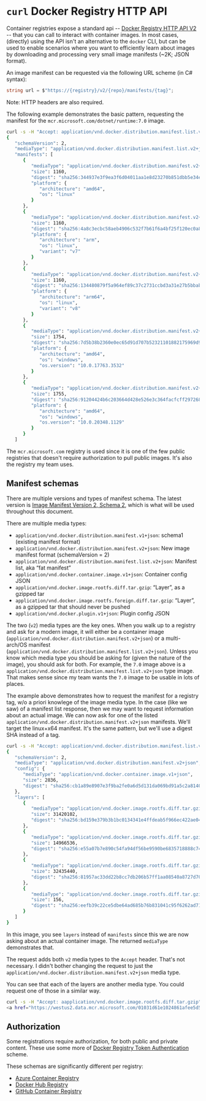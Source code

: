 # `curl` Docker Registry HTTP API

Container registries expose a standard api -- [Docker Registry HTTP API V2](https://docs.docker.com/registry/spec/api/) -- that you can call to interact with container images. In most cases, (directly) using the API isn't an alternative to the `docker` CLI, but can be used to enable scenarios where you want to efficiently learn about images by downloading and processing very small image manifests (~2K; JSON format).

An image manifest can be requested via the following URL scheme (in C# syntax):

```csharp
string url = $"https://{registry}/v2/{repo}/manifests/{tag}";
```

Note: HTTP headers are also required.

The following example demonstrates the basic pattern, requesting the manifest for the `mcr.microsoft.com/dotnet/runtime:7.0` image.

```bash
curl -s -H "Accept: application/vnd.docker.distribution.manifest.list.v2+json, application/vnd.docker.distribution.manifest.v2+json" https://mcr.microsoft.com/v2/dotnet/runtime/manifests/7.0
{
   "schemaVersion": 2,
   "mediaType": "application/vnd.docker.distribution.manifest.list.v2+json",
   "manifests": [
      {
         "mediaType": "application/vnd.docker.distribution.manifest.v2+json",
         "size": 1160,
         "digest": "sha256:344937e3f9ea3f6d04011aa1e8d23270b851dbb5e34eb3a98abb6d90d057d9c5",
         "platform": {
            "architecture": "amd64",
            "os": "linux"
         }
      },
      {
         "mediaType": "application/vnd.docker.distribution.manifest.v2+json",
         "size": 1160,
         "digest": "sha256:4a8c3ecbc58aeb4906c532f7b61f6a4bf25f120ec0a83c352b6c6a1b5f55d46b",
         "platform": {
            "architecture": "arm",
            "os": "linux",
            "variant": "v7"
         }
      },
      {
         "mediaType": "application/vnd.docker.distribution.manifest.v2+json",
         "size": 1160,
         "digest": "sha256:134480879f5a964ef89c37c2731ccbd3a31e27b5bbabf4c9821292e01530ebe0",
         "platform": {
            "architecture": "arm64",
            "os": "linux",
            "variant": "v8"
         }
      },
      {
         "mediaType": "application/vnd.docker.distribution.manifest.v2+json",
         "size": 1754,
         "digest": "sha256:7d5b38b2360e0ec65d91d707b52321101882175969d9446b281acb53a3ffcf51",
         "platform": {
            "architecture": "amd64",
            "os": "windows",
            "os.version": "10.0.17763.3532"
         }
      },
      {
         "mediaType": "application/vnd.docker.distribution.manifest.v2+json",
         "size": 1755,
         "digest": "sha256:91204424b6c203664d428e526e3c364facfcff29726816fa45a35814b772d564",
         "platform": {
            "architecture": "amd64",
            "os": "windows",
            "os.version": "10.0.20348.1129"
         }
      }
   ]
```

The `mcr.microsoft.com` registry is used since it is one of the few public registries that doesn't require authorization to pull public images. It's also the registry my team uses.

## Manifest schemas

There are multiple versions and types of manifest schema. The latest version is [Image Manifest Version 2, Schema 2](https://docs.docker.com/registry/spec/manifest-v2-2/), which is what will be used throughout this document.

There are multiple media types:

- `application/vnd.docker.distribution.manifest.v1+json`: schema1 (existing manifest format)
- `application/vnd.docker.distribution.manifest.v2+json`: New image manifest format (schemaVersion = 2)
- `application/vnd.docker.distribution.manifest.list.v2+json`: Manifest list, aka “fat manifest”
- `application/vnd.docker.container.image.v1+json`: Container config JSON
- `application/vnd.docker.image.rootfs.diff.tar.gzip`: “Layer”, as a gzipped tar
- `application/vnd.docker.image.rootfs.foreign.diff.tar.gzip`: “Layer”, as a gzipped tar that should never be pushed
- `application/vnd.docker.plugin.v1+json`: Plugin config JSON

The two (`v2`) media types are the key ones. When you walk up to a registry and ask for a modern image, it will either be a container image (`application/vnd.docker.distribution.manifest.v2+json`) or a multi-arch/OS manifest (`application/vnd.docker.distribution.manifest.list.v2+json`). Unless you know which media type you should be asking for (given the nature of the image), you should ask for both. For example, the `7.0` image above is a `application/vnd.docker.distribution.manifest.list.v2+json` type image. That makes sense since my team wants the `7.0` image to be usable in lots of places.

The example above demonstrates how to request the manifest for a registry tag, w/o a priori knowlege of the image media type. In the case (like we saw) of a manifest list response, then we may want to request information about an actual image. We can now ask for one of the listed `application/vnd.docker.distribution.manifest.v2+json` manifests. We'll target the linux+x64 manifest. It's the same pattern, but we'll use a digest SHA instead of a tag.

```bash
curl -s -H "Accept: application/vnd.docker.distribution.manifest.list.v2+json, application/vnd.docker.distribution.manifest.v2+json" https://mcr.microsoft.com/v2/dotnet/runtime/manifests/sha256:344937e3f9ea3f6d04011aa1e8d23270b851dbb5e34eb3a98abb6d90d057d9c5
{
   "schemaVersion": 2,
   "mediaType": "application/vnd.docker.distribution.manifest.v2+json",
   "config": {
      "mediaType": "application/vnd.docker.container.image.v1+json",
      "size": 2836,
      "digest": "sha256:cb1a89e8907e3f9ba2fe0a6d5d131da069bd91a5c2a814004f5a2542b277d827"
   },
   "layers": [
      {
         "mediaType": "application/vnd.docker.image.rootfs.diff.tar.gzip",
         "size": 31420102,
         "digest": "sha256:bd159e379b3b1bc0134341e4ffdeab5f966ec422ae04818bb69ecef08a823b05"
      },
      {
         "mediaType": "application/vnd.docker.image.rootfs.diff.tar.gzip",
         "size": 14966536,
         "digest": "sha256:e55a07b7e890c54fa94df56be9590be6835718888c746f061dfc526ed2d529ec"
      },
      {
         "mediaType": "application/vnd.docker.image.rootfs.diff.tar.gzip",
         "size": 32435440,
         "digest": "sha256:81957ac33dd22b8cc7db206b57ff1aa08540a8727d70f775509d9a18ff94f6a4"
      },
      {
         "mediaType": "application/vnd.docker.image.rootfs.diff.tar.gzip",
         "size": 156,
         "digest": "sha256:eefb39c22ce5dbe64ad685b76b831041c95f6262ad7198f0944aebafa66175ea"
      }
   ]
}
```

In this image, you see `layers` instead of `manifests` since this we are now asking about an actual container image. The returned `mediaType` demonstrates that.

The request adds both `v2` media types to the `Accept` header. That's not necessary. I didn't bother changing the request to just the `application/vnd.docker.distribution.manifest.v2+json` media type.

You can see that each of the layers are another media type. You could request one of those in a similar way.

```bash
curl -s -H "Accept: aapplication/vnd.docker.image.rootfs.diff.tar.gzip" https://mcr.microsoft.com/v2/dotnet/runtime/blobs/sha256:bd159e379b3b1bc0134341e4ffdeab5f966ec422ae04818bb69ecef08a823b05
<a href="https://westus2.data.mcr.microsoft.com/01031d61e1024861afee5d512651eb9f-h36fskt2ei//docker/registry/v2/blobs/sha256/bd/bd159e379b3b1bc0134341e4ffdeab5f966ec422ae04818bb69ecef08a823b05/data?se=2022-10-16T00%3A09%3A32Z&amp;sig=cTvWiXZD4FZswNFTPXk9U0DrYVrkCwOgc1Do4U79OBI%3D&amp;sp=r&amp;spr=https&amp;sr=b&amp;sv=2016-05-31&amp;regid=01031d61e1024861afee5d512651eb9f">Temporary Redirect</a>.
```

## Authorization

Some registrations require authorization, for both public and private content. These use some more of [Docker Registry Token Authentication](https://docs.docker.com/registry/spec/auth/) scheme.

These schemas are significantly different per registry:

- [Azure Container Registry](acr.md)
- [Docker Hub Registry](docker-hub.md)
- [GitHub Container Registry](ghcr.md)
